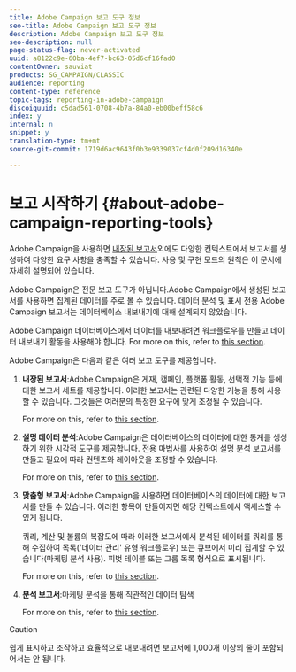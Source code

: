 ```yaml
---
title: Adobe Campaign 보고 도구 정보
seo-title: Adobe Campaign 보고 도구 정보
description: Adobe Campaign 보고 도구 정보
seo-description: null
page-status-flag: never-activated
uuid: a8122c9e-60ba-4ef7-bc63-05d6cf16fad0
contentOwner: sauviat
products: SG_CAMPAIGN/CLASSIC
audience: reporting
content-type: reference
topic-tags: reporting-in-adobe-campaign
discoiquuid: c5dad561-0708-4b7a-84a0-eb00beff58c6
index: y
internal: n
snippet: y
translation-type: tm+mt
source-git-commit: 1719d6ac9643f0b3e9339037cf4d0f209d16340e

---
```



# 보고 시작하기 {#about-adobe-campaign-reporting-tools}

Adobe Campaign을 사용하면 [내장된 보고서](../../reporting/using/about-campaign-built-in-reports.md)외에도 다양한 컨텍스트에서 보고서를 생성하여 다양한 요구 사항을 충족할 수 있습니다. 사용 및 구현 모드의 원칙은 이 문서에 자세히 설명되어 있습니다.

Adobe Campaign은 전문 보고 도구가 아닙니다.Adobe Campaign에서 생성된 보고서를 사용하면 집계된 데이터를 주로 볼 수 있습니다. 데이터 분석 및 표시 전용 Adobe Campaign 보고서는 데이터베이스 내보내기에 대해 설계되지 않았습니다.

Adobe Campaign 데이터베이스에서 데이터를 내보내려면 워크플로우를 만들고 데이터 내보내기 활동을 사용해야 합니다. For more on this, refer to [this section](../../workflow/using/about-action-activities.md).

Adobe Campaign은 다음과 같은 여러 보고 도구를 제공합니다.

1. **내장된 보고서**:Adobe Campaign은 게재, 캠페인, 플랫폼 활동, 선택적 기능 등에 대한 보고서 세트를 제공합니다. 이러한 보고서는 관련된 다양한 기능을 통해 사용할 수 있습니다. 그것들은 여러분의 특정한 요구에 맞게 조정될 수 있습니다.

   For more on this, refer to [this section](../../reporting/using/about-campaign-built-in-reports.md).

1. **설명 데이터 분석**:Adobe Campaign은 데이터베이스의 데이터에 대한 통계를 생성하기 위한 시각적 도구를 제공합니다. 전용 마법사를 사용하여 설명 분석 보고서를 만들고 필요에 따라 컨텐츠와 레이아웃을 조정할 수 있습니다.

   For more on this, refer to [this section](../../reporting/using/about-descriptive-analysis.md).

1. **맞춤형 보고서**:Adobe Campaign을 사용하면 데이터베이스의 데이터에 대한 보고서를 만들 수 있습니다. 이러한 항목이 만들어지면 해당 컨텍스트에서 액세스할 수 있게 됩니다.

   쿼리, 계산 및 볼륨의 복잡도에 따라 이러한 보고서에서 분석된 데이터를 쿼리를 통해 수집하여 목록(&#39;데이터 관리&#39; 유형 워크플로우) 또는 큐브에서 미리 집계할 수 있습니다(마케팅 분석 사용). 피벗 테이블 또는 그룹 목록 형식으로 표시됩니다.

   For more on this, refer to [this section](../../reporting/using/about-reports-creation-in-campaign.md).

1. **분석 보고서**:마케팅 분석을 통해 직관적인 데이터 탐색

   For more on this, refer to [this section](../../reporting/using/about-cubes.md).

>[!CAUTION]
>
>쉽게 표시하고 조작하고 효율적으로 내보내려면 보고서에 1,000개 이상의 줄이 포함되어서는 안 됩니다.